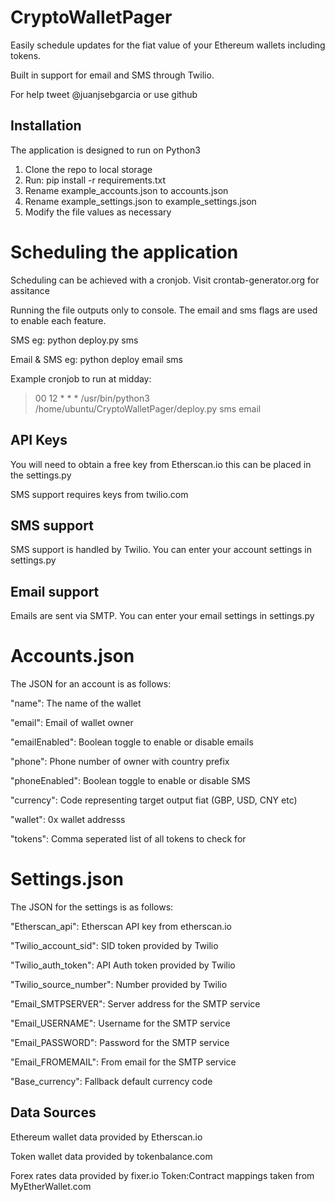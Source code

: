 # CryptoWalletPager
Easily schedule updates for the fiat value of your Ethereum wallets including tokens.

Built in support for email and SMS through Twilio.

For help tweet @juanjsebgarcia or use github

## Installation
The application is designed to run on Python3
1. Clone the repo to local storage
2. Run: pip install -r requirements.txt
3. Rename example_accounts.json to accounts.json
4. Rename example_settings.json to example_settings.json
5. Modify the file values as necessary

# Scheduling the application
Scheduling can be achieved with a cronjob. Visit crontab-generator.org for assitance

Running the file outputs only to console. The email and sms flags are used to enable each feature.

SMS eg: python deploy.py sms

Email & SMS eg: python deploy email sms

Example cronjob to run at midday:
>00 12 * * * /usr/bin/python3 /home/ubuntu/CryptoWalletPager/deploy.py sms email

## API Keys
You will need to obtain a free key from Etherscan.io this can be placed in the settings.py

SMS support requires keys from twilio.com

## SMS support
SMS support is handled by Twilio. You can enter your account settings in settings.py

## Email support
Emails are sent via SMTP. You can enter your email settings in settings.py

# Accounts.json
The JSON for an account is as follows:

"name": The name of the wallet

"email": Email of wallet owner

"emailEnabled": Boolean toggle to enable or disable emails

"phone": Phone number of owner with country prefix

"phoneEnabled": Boolean toggle to enable or disable SMS

"currency": Code representing target output fiat (GBP, USD, CNY etc)

"wallet": 0x wallet addresss

"tokens": Comma seperated list of all tokens to check for

# Settings.json

The JSON for the settings is as follows:

"Etherscan_api": Etherscan API key from etherscan.io

"Twilio_account_sid": SID token provided by Twilio

"Twilio_auth_token": API Auth token provided by Twilio

"Twilio_source_number": Number provided by Twilio

"Email_SMTPSERVER": Server address for the SMTP service

"Email_USERNAME": Username for the SMTP service

"Email_PASSWORD": Password for the SMTP service

"Email_FROMEMAIL": From email for the SMTP service

"Base_currency": Fallback default currency code

## Data Sources
Ethereum wallet data provided by Etherscan.io

Token wallet data provided by tokenbalance.com

Forex rates data provided by fixer.io
Token:Contract mappings taken from MyEtherWallet.com